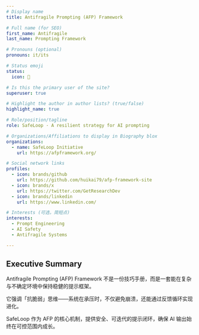 ```yaml
---
# Display name
title: Antifragile Prompting (AFP) Framework

# Full name (for SEO)
first_name: Antifragile
last_name: Prompting Framework

# Pronouns (optional)
pronouns: it/its

# Status emoji
status:
  icon: 📄

# Is this the primary user of the site?
superuser: true

# Highlight the author in author lists? (true/false)
highlight_name: true

# Role/position/tagline
role: SafeLoop · A resilient strategy for AI prompting

# Organizations/Affiliations to display in Biography blox
organizations:
  - name: SafeLoop Initiative
    url: https://afpframework.org/

# Social network links
profiles:
  - icon: brands/github
    url: https://github.com/huikai79/afp-framework-site
  - icon: brands/x
    url: https://twitter.com/GetResearchDev
  - icon: brands/linkedin
    url: https://www.linkedin.com/

# Interests (可选，简短点)
interests:
  - Prompt Engineering
  - AI Safety
  - Antifragile Systems

---
```


## Executive Summary

Antifragile Prompting (AFP) Framework 不是一份技巧手册，而是一套能在复杂与不确定环境中保持稳健的提示框架。  

它强调「抗脆弱」思维——系统在承压时，不仅避免崩溃，还能通过反馈循环实现进化。  

SafeLoop 作为 AFP 的核心机制，提供安全、可迭代的提示闭环，确保 AI 输出始终在可控范围内成长。
